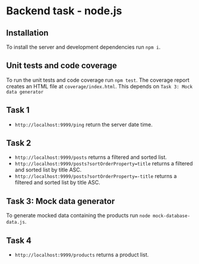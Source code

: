 # Backend task - node.js

## Installation

To install the server and development dependencies run `npm i`.

## Unit tests and code coverage

To run the unit tests and code coverage run `npm test`. The coverage report creates an HTML file at `coverage/index.html`. This depends on `Task 3: Mock data generator`

## Task 1

- `http://localhost:9999/ping` return the server date time.

## Task 2

- `http://localhost:9999/posts` returns a filtered and sorted list.
- `http://localhost:9999/posts?sortOrderProperty=title` returns a filtered and sorted list by title ASC.
- `http://localhost:9999/posts?sortOrderProperty=-title` returns a filtered and sorted list by title ASC.

## Task 3: Mock data generator

To generate mocked data containing the products run `node mock-database-data.js`.

## Task 4

- `http://localhost:9999/products` returns a product list.
